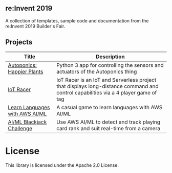 ## re:Invent 2019

A collection of templates, sample code and documentation from the re:Invent 2019 Builder's Fair.

## Projects

| Title | Description |
|---------|-------------|
| [Autoponics: Happier Plants](autoponics/thing-app) | Python 3 app for controlling the sensors and actuators of the Autoponics thing |
| [IoT Racer](iot-racing-ninja) | IoT Racer is an IoT and Serverless project that displays long-distance command and control capabilities via a 4 player game of tag |
| [Learn Languages with AWS AI/ML](learn-languages-ai-ml) | A casual game to learn languages with AWS AI/ML |
| [AI/ML Blackjack Challenge](ai-ml-blackjack-challenge) | Use AWS AI/ML to detect and track playing card rank and suit real-time from a camera |

# License

This library is licensed under the Apache 2.0 License.